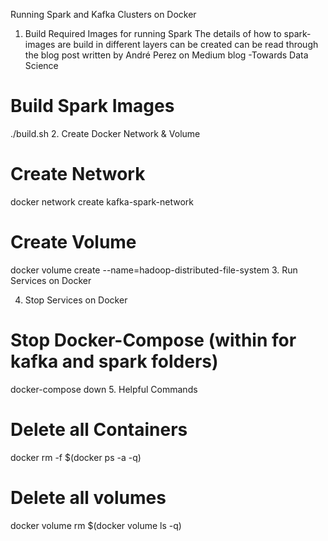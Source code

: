 Running Spark and Kafka Clusters on Docker
1. Build Required Images for running Spark
The details of how to spark-images are build in different layers can be created can be read through the blog post written by André Perez on Medium blog -Towards Data Science

# Build Spark Images
./build.sh 
2. Create Docker Network & Volume
# Create Network
docker network  create kafka-spark-network

# Create Volume
docker volume create --name=hadoop-distributed-file-system
3. Run Services on Docker

4. Stop Services on Docker
# Stop Docker-Compose (within for kafka and spark folders)
docker-compose down
5. Helpful Commands
# Delete all Containers
docker rm -f $(docker ps -a -q)

# Delete all volumes
docker volume rm $(docker volume ls -q)
